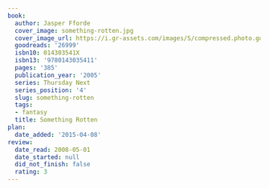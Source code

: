```yaml
---
book:
  author: Jasper Fforde
  cover_image: something-rotten.jpg
  cover_image_url: https://i.gr-assets.com/images/S/compressed.photo.goodreads.com/books/1479773726l/26999._SX98_.jpg
  goodreads: '26999'
  isbn10: 014303541X
  isbn13: '9780143035411'
  pages: '385'
  publication_year: '2005'
  series: Thursday Next
  series_position: '4'
  slug: something-rotten
  tags:
  - fantasy
  title: Something Rotten
plan:
  date_added: '2015-04-08'
review:
  date_read: 2008-05-01
  date_started: null
  did_not_finish: false
  rating: 3
---
```

